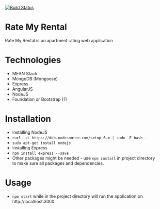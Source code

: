[![Build Status](https://travis-ci.org/ChicoState/RateMyRental.svg?branch=master)](https://travis-ci.org/ChicoState/RateMyRental)

# Rate My Rental
Rate My Rental is an apartment rating web application

# Technologies
* MEAN Stack
 * MongoDB (Mongoose)
 * Express
 * AngularJS
 * NodeJS
* Foundation or Bootstrap (?)

# Installation
* Installing NodeJS
 * `curl -sL https://deb.nodesource.com/setup_6.x | sudo -E bash -`
 * `sudo apt-get install nodejs`
* Installing Express
 * `npm install express --save`
 * Other packages might be needed - use `npm install` in project directory to make sure all packages and dependencies.

# Usage
* `npm start` while in the project directory will run the application on http://localhost:3000
